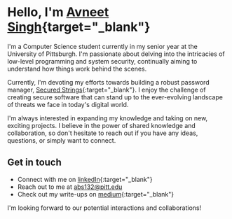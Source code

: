 # Hello, I'm [Avneet Singh](https://avneets.me){target="_blank"}

I'm a Computer Science student currently in my senior year at the University of Pittsburgh. I'm passionate about delving into the intricacies of low-level programming and system security, continually aiming to understand how things work behind the scenes.

Currently, I'm devoting my efforts towards building a robust password manager, [Secured Strings](https://github.com/avneetsingh36/securedstringsosi){:target="_blank"}. I enjoy the challenge of creating secure software that can stand up to the ever-evolving landscape of threats we face in today's digital world.

I'm always interested in expanding my knowledge and taking on new, exciting projects. I believe in the power of shared knowledge and collaboration, so don't hesitate to reach out if you have any ideas, questions, or simply want to connect.

## Get in touch

- Connect with me on [linkedIn](https://www.linkedin.com/in/avneet-singh-b1b1171a8/){:target="_blank"}
- Reach out to me at abs132@pitt.edu
- Check out my write-ups on [medium](https://medium.com/@avneet-singh){:target="_blank"}

I'm looking forward to our potential interactions and collaborations!
